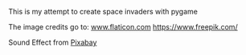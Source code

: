 This is my attempt to create space invaders with pygame


The image credits go to: <a href="https://www.flaticon.com" title="flaticon">www.flaticon.com</a>
https://www.freepik.com/

Sound Effect from <a href="https://pixabay.com/?utm_source=link-attribution&utm_medium=referral&utm_campaign=music&utm_content=68027">Pixabay</a>